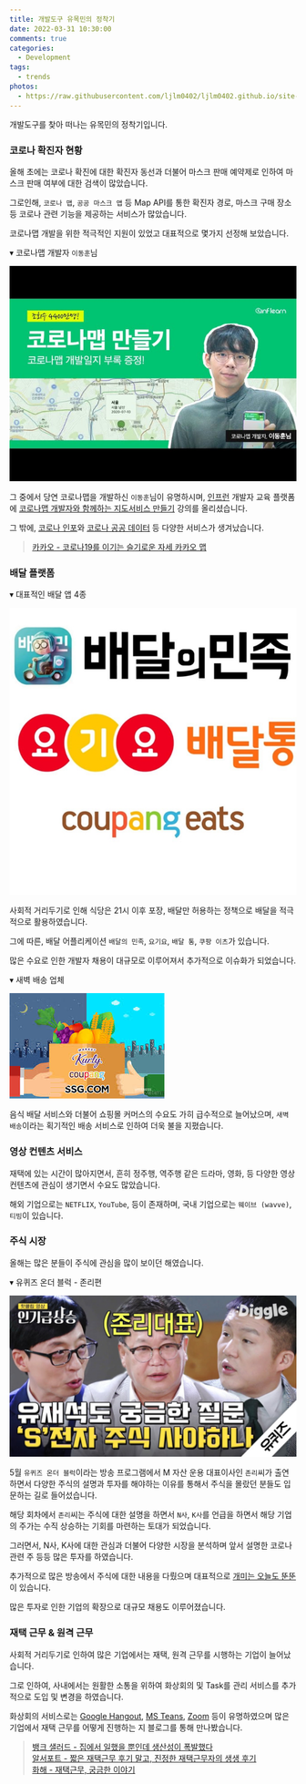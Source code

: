 ```yaml
---
title: 개발도구 유목민의 정착기
date: 2022-03-31 10:30:00
comments: true
categories:
  - Development
tags:
  - trends
photos:
  - https://raw.githubusercontent.com/ljlm0402/ljlm0402.github.io/site-images/covie-19/logo.jpg
---
```


개발도구를 찾아 떠나는 유목민의 정착기입니다.

<!-- more -->

### 코로나 확진자 현황

올해 초에는 코로나 확진에 대한 확진자 동선과 더불어 마스크 판매 예약제로 인하여 마스크 판매 여부에 대한 검색이 많았습니다.

그로인해, `코로나 맵`, `공공 마스크 앱` 등 Map API를 통한 확진자 경로, 마스크 구매 장소 등 코로나 관련 기능을 제공하는 서비스가 많았습니다.

코로나맵 개발을 위한 적극적인 지원이 있었고 대표적으로 몇가지 선정해 보았습니다.

▾ 코로나맵 개발자 `이동훈`님

![](https://raw.githubusercontent.com/ljlm0402/ljlm0402.github.io/site-images/covie-19/1.jpg)

그 중에서 당연 코로나맵을 개발하신 `이동훈`님이 유명하시며, [인프런](https://www.inflearn.com/) 개발자 교육 플랫폼에 [코로나맵 개발자와 함께하는 지도서비스 만들기](https://www.inflearn.com/course/%EC%BD%94%EB%A1%9C%EB%82%98%EB%A7%B5-%EC%A7%80%EB%8F%84%EC%84%9C%EB%B9%84%EC%8A%A4#) 강의를 올리셨습니다.

그 밖에, [코로나 인포](https://coronas.info/)와 [코로나 공공 데이터](https://www.data.go.kr/tcs/eds/idt/selectIssueData.do?issueId=372154) 등 다양한 서비스가 생겨났습니다.

> [카카오 - 코로나19를 이기는 슬기로운 자세 카카오 맵](https://tech.kakao.com/2020/05/15/kakaomap-covid-19/)

### 배달 플랫폼

▾ 대표적인 배달 앱 4종

![](https://raw.githubusercontent.com/ljlm0402/ljlm0402.github.io/site-images/covie-19/2.jpg)

사회적 거리두기로 인해 식당은 21시 이후 포장, 배달만 허용하는 정책으로 배달을 적극적으로 활용하였습니다.

그에 따른, 배달 어플리케이션 `배달의 민족`, `요기요`, `배달 통`, `쿠팡 이츠`가 있습니다.

많은 수요로 인한 개발자 채용이 대규모로 이루어져서 추가적으로 이슈화가 되었습니다.

▾ 새벽 배송 업체

![](https://raw.githubusercontent.com/ljlm0402/ljlm0402.github.io/site-images/covie-19/3.jpeg)

음식 배달 서비스와 더불어 쇼핑몰 커머스의 수요도 가히 급수적으로 늘어났으며, `새벽 배송`이라는 획기적인 배송 서비스로 인하여 더욱 불을 지폈습니다.

<!-- ### 구독 & 비대면 서비스

직장 근무를 재택근무로 전환하면서, 구독 및 비대면 서비스의 수요가 늘었습니다.
 -->

### 영상 컨텐츠 서비스

재택에 있는 시간이 많아지면서, 흔히 정주행, 역주행 같은 드라마, 영화, 등 다양한 영상 컨텐츠에 관심이 생기면서 수요도 많았습니다.

해외 기업으로는 `NETFLIX`, `YouTube`, 등이 존재하며, 국내 기업으로는 `웨이브 (wavve)`, `티빙`이 있습니다.

### 주식 시장

올해는 많은 분들이 주식에 관심을 많이 보이던 해였습니다.

▾ 유퀴즈 온더 블럭 - 존리편

![](https://raw.githubusercontent.com/ljlm0402/ljlm0402.github.io/site-images/covie-19/4.jpg)

5월 `유퀴즈 온더 블럭`이라는 방송 프로그램에서 M 자산 운용 대표이사인 `존리`씨가 출연하면서 다양한 주식의 설명과 투자를 해야하는 이유를 통해서 주식을 몰랐던 분들도 입문하는 길로 들어섰습니다.

해당 회차에서 `존리`씨는 주식에 대한 설명을 하면서 `N사`, `K사`를 언급을 하면서 해당 기업의 주가는 수직 상승하는 기회를 마련하는 토대가 되었습니다.

그러면서, N사, K사에 대한 관심과 더불어 다양한 시장을 분석하며 앞서 설명한 코로나 관련 주 등등 많은 투자를 하였습니다.

추가적으로 많은 방송에서 주식에 대한 내용을 다뤘으며 대표적으로 [개미는 오늘도 뚠뚠](https://tv.kakao.com/channel/3647847/video)이 있습니다.

많은 투자로 인한 기업의 확장으로 대규모 채용도 이루어졌습니다.

### 재택 근무 & 원격 근무

사회적 거리두기로 인하여 많은 기업에서는 재택, 원격 근무를 시행하는 기업이 늘어났습니다.

그로 인하여, 사내에서는 원활한 소통을 위하여 화상회의 및 Task를 관리 서비스를 추가적으로 도입 및 변경을 하였습니다.

화상회의 서비스로는 [Google Hangout](https://hangouts.google.com/?hl=ko), [MS Teans](https://www.microsoft.com/ko-kr/microsoft-365/microsoft-teams/group-chat-software), [Zoom](https://zoom.us/) 등이 유명하였으며 많은 기업에서 재택 근무를 어떻게 진행하는 지 블로그를 통해 만나봤습니다.

> [뱅크 샐러드 - 집에서 일했을 뿐인데 생산성이 폭발했다](https://blog.banksalad.com/tech/work-from-home/)<br />[알서포트 - 짧은 재택근무 후기 말고, 진정한 재택근무자의 생생 후기](https://blog.rsupport.com/entry/%EC%A7%A7%EC%9D%80-%EC%9E%AC%ED%83%9D%EA%B7%BC%EB%AC%B4-%ED%9B%84%EA%B8%B0-%EB%A7%90%EA%B3%A0-%EC%A7%84%EC%A0%95%ED%95%9C-%EC%9E%90%ED%83%9D%EA%B7%BC%EB%AC%B4%EC%9E%90%EC%9D%98-%EC%83%9D%EC%83%9D-%ED%9B%84%EA%B8%B0-feat-%EC%95%8C%EC%84%9C%ED%8F%AC%ED%8A%B8)<br />[화해 - 재택근무, 궁금한 이야기](http://blog.hwahae.co.kr/all/hwahaeteam/culture/3086/)
